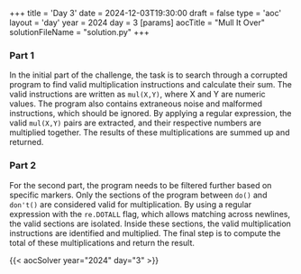 +++
title = 'Day 3'
date = 2024-12-03T19:30:00
draft = false
type = 'aoc'
layout = 'day'
year = 2024
day = 3
[params]
    aocTitle = "Mull It Over"
    solutionFileName = "solution.py"
+++

### Part 1
In the initial part of the challenge, the task is to search through a corrupted program to find valid multiplication 
instructions and calculate their sum. The valid instructions are written as `mul(X,Y)`, where X and Y are numeric values. 
The program also contains extraneous noise and malformed instructions, which should be ignored. By applying a regular 
expression, the valid `mul(X,Y)` pairs are extracted, and their respective numbers are multiplied together. The results 
of these multiplications are summed up and returned.

### Part 2
For the second part, the program needs to be filtered further based on specific markers. Only the sections of the 
program between `do()` and `don't()` are considered valid for multiplication. By using a regular expression with the 
`re.DOTALL` flag, which allows matching across newlines, the valid sections are isolated. Inside these sections, 
the valid multiplication instructions are identified and multiplied. The final step is to compute the total of these 
multiplications and return the result.

{{< aocSolver year="2024" day="3" >}}
